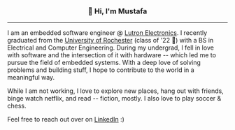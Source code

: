 <h3 align="center">👋 Hi, I'm Mustafa</h3>

---

<!--
## comment out previous stuff -- header image, link buttons, github stats ##

### Hi, I'm Mustafa 👋🏼

![headerImage](https://github.com/mustafa-siddiqui/mustafa-siddiqui/blob/master/header-img.png)

[<img alt="LinkedIn" src="https://img.shields.io/badge/linkedin%20-%230077B5.svg?&style=for-the-badge&logo=linkedin&logoColor=white"/>](https://www.linkedin.com/in/-mustafasiddiqui/) [<img alt="Gmail" src="https://img.shields.io/badge/Gmail-D14836?style=for-the-badge&logo=gmail&logoColor=white" />](https://mail.google.com/mail/u/0/?view=cm&fs=1&tf=1&source=mailto&to=msiddiq7@u.rochester.com)
  
![Mustafa's github stats](https://github-readme-stats.vercel.app/api?username=mustafa-siddiqui&show_icons=true&hide_border=false&hide=issues,prs)
-->

I am an embedded software engineer @ [Lutron Electronics](https://www.lutron.com/en-US/pages/default.aspx). I recently graduated from the [University of Rochester](https://rochester.edu/) (class of '22 🙌) with a BS in Electrical and Computer Engineering. During my undergrad, I fell in love with software and the intersection of it with hardware -- which led me to pursue the field of embedded systems. With a deep love of solving problems and building stuff, I hope to contribute to the world in a meaningful way.

While I am not working, I love to explore new places, hang out with friends, binge watch netflix, and read -- fiction, mostly. I also love to play soccer & chess.

Feel free to reach out over on [LinkedIn](https://www.linkedin.com/in/-mustafasiddiqui/) :)
